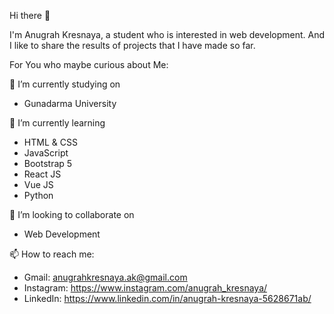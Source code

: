 Hi there 👋

I'm Anugrah Kresnaya, a student who is interested in web development. And I like to share the results of projects that I have made so far.

For You who maybe curious about Me:

🔭 I’m currently studying on 
* Gunadarma University

🌱 I’m currently learning 
* HTML & CSS
* JavaScript
* Bootstrap 5
* React JS
* Vue JS
* Python

👯 I’m looking to collaborate on
* Web Development

📫 How to reach me:
* Gmail: anugrahkresnaya.ak@gmail.com
* Instagram: https://www.instagram.com/anugrah_kresnaya/
* LinkedIn: https://www.linkedin.com/in/anugrah-kresnaya-5628671ab/
